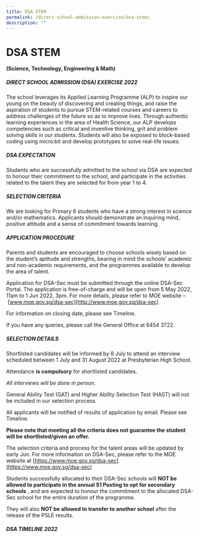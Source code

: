 ```yaml
---
title: DSA STEM
permalink: /direct-school-admission-exercise/dsa-stem/
description: ""
---
```

# **DSA STEM**

**(Science, Technology, Engineering & Math)**

##### DIRECT SCHOOL ADMISSION (DSA) EXERCISE 2022
The school leverages its Applied Learning Programme (ALP) to inspire our young on the beauty of discovering and creating things, and raise the aspiration of students to pursue STEM-related courses and careers to address challenges of the future so as to improve lives. Through authentic learning experiences in the area of Health Science, our ALP develops competencies such as critical and inventive thinking, grit and problem solving skills in our students. Students will also be exposed to block-based coding using micro:bit and develop prototypes to solve real-life issues.

##### DSA EXPECTATION

Students who are successfully admitted to the school via DSA are expected to honour their commitment to the school, and participate in the activities related to the talent they are selected for from year 1 to 4.

##### SELECTION CRITERIA

We are looking for Primary 6 students who have a strong interest in science and/or mathematics. Applicants should demonstrate an inquiring mind, positive attitude and a sense of commitment towards learning.

##### APPLICATION PROCEDURE

Parents and students are encouraged to choose schools wisely based on the student’s aptitude and strengths, bearing in mind the schools’ academic and non-academic requirements, and the programmes available to develop the area of talent.

Application for DSA-Sec must be submitted through the online DSA-Sec Portal. The application is free-of-charge and will be open from 5 May 2022, 11am to 1 Jun 2022, 3pm. For more details, please refer to MOE website – [www.moe.gov.sg/dsa-sec](http://www.moe.gov.sg/dsa-sec)

For information on closing date, please see Timeline.

If you have any queries, please call the General Office at 6454 3722.

##### SELECTION DETAILS

Shortlisted candidates will be informed by 8 July to attend an interview scheduled between 1 July and 31 August 2022 at Presbyterian High School.

Attendance **is compulsory** for shortlisted candidates.

_All interviews will be done in person._

General Ability Test (GAT) and Higher Ability Selection Test (HAST) will not be included in our selection process.

All applicants will be notified of results of application by email. Please see Timeline.

**Please note that meeting all the criteria does not guarantee the student will be shortlisted/given an offer.**

The selection criteria and process for the talent areas will be updated by early Jun. For more information on DSA-Sec, please refer to the MOE website at [https://www.moe.gov.sg/dsa-sec](https://www.moe.gov.sg/dsa-sec)

Students successfully allocated to their DSA-Sec schools will **NOT be allowed to participate in the annual S1 Posting to opt for secondary schools** , and are expected to honour the commitment to the allocated DSA-Sec school for the entire duration of the programme.

They will also **NOT be allowed to transfer to another school** after the release of the PSLE results.

##### DSA TIMELINE 2022